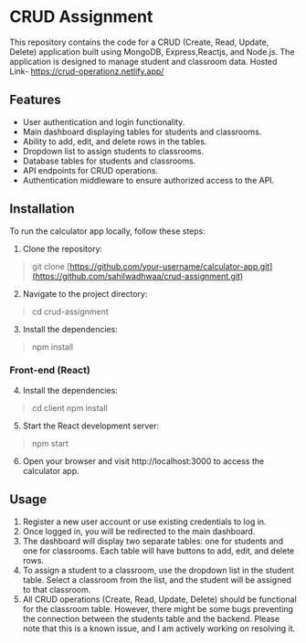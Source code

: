 # CRUD Assignment

This repository contains the code for a CRUD (Create, Read, Update, Delete) application built using MongoDB, Express,Reactjs, and Node.js. The application is designed to manage student and classroom data.
Hosted Link- https://crud-operationz.netlify.app/

## Features

- User authentication and login functionality.
- Main dashboard displaying tables for students and classrooms.
- Ability to add, edit, and delete rows in the tables.
- Dropdown list to assign students to classrooms.
- Database tables for students and classrooms.
- API endpoints for CRUD operations.
- Authentication middleware to ensure authorized access to the API.

## Installation

To run the calculator app locally, follow these steps:

1. Clone the repository:
> git clone [https://github.com/your-username/calculator-app.git](https://github.com/sahilwadhwaa/crud-assignment.git)

2. Navigate to the project directory:
> cd crud-assignment

3. Install the dependencies:
> npm install

### Front-end (React)

4. Install the dependencies:
> cd client
> npm install

5. Start the React development server:
> npm start

6. Open your browser and visit http://localhost:3000 to access the calculator app.

## Usage

1. Register a new user account or use existing credentials to log in.
2. Once logged in, you will be redirected to the main dashboard.
3. The dashboard will display two separate tables: one for students and one for classrooms. Each table will have buttons to add, edit, and delete rows.
4. To assign a student to a classroom, use the dropdown list in the student table. Select a classroom from the list, and the student will be assigned to that classroom.
5. All CRUD operations (Create, Read, Update, Delete) should be functional for the classroom table. However, there might be some bugs preventing the connection between the students table and the backend. Please note that this is a known issue, and I am actively working on resolving it.
